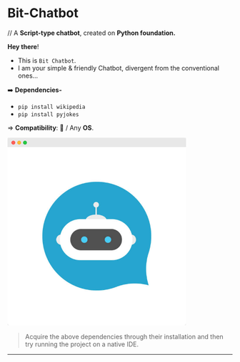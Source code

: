 # Bit-Chatbot

// A **Script-type chatbot**, created on **Python foundation.**

**Hey there**!

- This is `Bit Chatbot`.
- I am your simple & friendly Chatbot, divergent from the conventional ones...

➡️ **Dependencies-** <br>
- `pip install wikipedia`                                 
- `pip install pyjokes`

⇒ **Compatibility**:  / Any **OS**.
<br>

<img align="centre" alt="Coding" width="400" src="https://raw.githubusercontent.com/Xenometon/Bit-Chatbot/main/Bit_chatbot.png">


> Acquire the above dependencies through their installation and then try running the project on a native IDE.


------------------------
